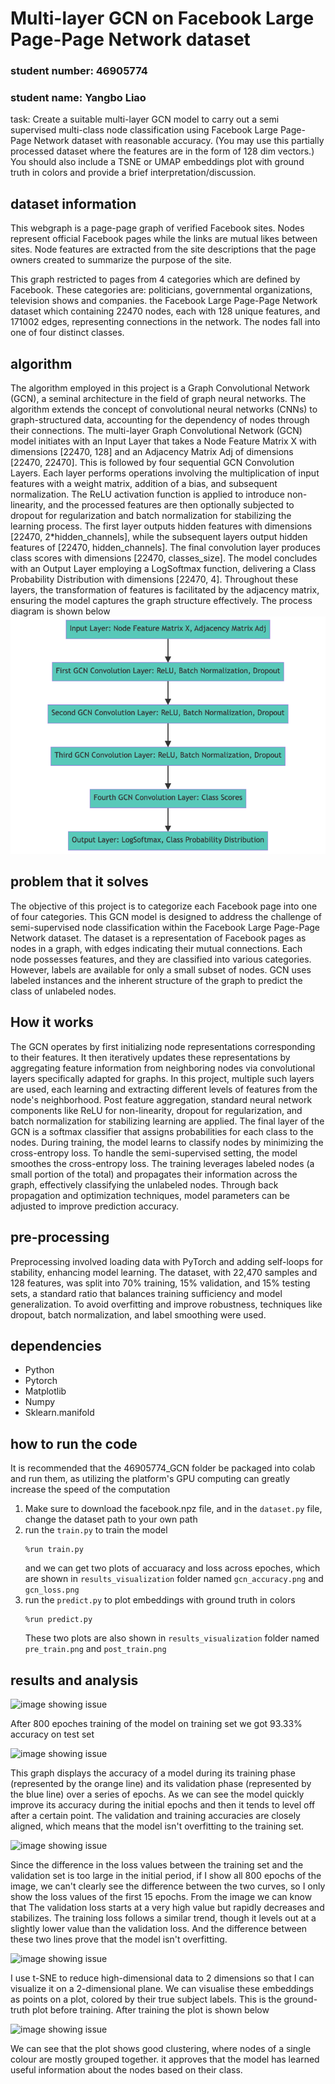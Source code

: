 # Multi-layer GCN on Facebook Large Page-Page Network dataset 
### student number: 46905774
### student name: Yangbo Liao

task: Create a suitable multi-layer GCN model to carry out a semi supervised multi-class node classification 
using Facebook Large Page-Page Network dataset with reasonable accuracy. (You may use this partially processed dataset 
where the features are in the form of 128 dim vectors.) You should also include a TSNE or UMAP embeddings plot with ground truth 
in colors and provide a brief interpretation/discussion.


## dataset information
This webgraph is a page-page graph of verified Facebook sites. Nodes represent official Facebook
pages while the links are mutual likes between sites. Node features are extracted from the site 
descriptions that the page owners created to summarize the purpose of the site.

This graph restricted to pages from 4 categories which are defined by Facebook. 
These categories are: politicians, governmental organizations, television shows and companies.
the Facebook Large Page-Page Network dataset which containing 22470 nodes, 
each with 128 unique features, and 171002 edges, representing connections in the network. The nodes fall into one of four distinct classes.

## algorithm
The algorithm employed in this project is a Graph Convolutional Network (GCN), a seminal architecture in 
the field of graph neural networks. The algorithm extends the concept of 
convolutional neural networks (CNNs) to graph-structured data, accounting for the dependency of nodes through their 
connections. The multi-layer Graph Convolutional Network (GCN) model initiates with an Input Layer that takes a 
Node Feature Matrix X with dimensions [22470, 128] and an Adjacency Matrix Adj of dimensions [22470, 22470]. 
This is followed by four sequential GCN Convolution Layers. Each layer performs operations involving the 
multiplication of input features with a weight matrix, addition of a bias, and subsequent normalization. 
The ReLU activation function is applied to introduce non-linearity, and the processed features are then optionally 
subjected to dropout for regularization and batch normalization for stabilizing the learning process. 
The first layer outputs hidden features with dimensions [22470, 2*hidden_channels], while the subsequent layers output 
hidden features of [22470, hidden_channels]. The final convolution layer produces class scores with dimensions [22470, classes_size]. 
The model concludes with an Output Layer employing a LogSoftmax function, delivering a Class Probability Distribution with dimensions [22470, 4]. 
Throughout these layers, the transformation of features is facilitated by the adjacency matrix, ensuring the model captures the graph structure effectively. 
The process diagram is shown below
![image issue](https://github.com/Amberfafa/PatternAnalysis-2023/blob/topic-recognition/recognition/46905774_GCN/results_visualization/GCN_module_dia.png)

## problem that it solves
The objective of this project is to categorize each Facebook page into one of four categories.
This GCN model is designed to address the challenge of semi-supervised node classification within the 
Facebook Large Page-Page Network dataset. The dataset is a representation of Facebook pages as nodes in a graph, 
with edges indicating their mutual connections. Each node possesses features, and they are classified into various categories. 
However, labels are available for only a small subset of nodes. 
GCN uses labeled instances and the inherent structure of the graph to predict the class of unlabeled nodes.


## How it works
The GCN operates by first initializing node representations corresponding to their features. It then iteratively updates these 
representations by aggregating feature information from neighboring nodes via convolutional layers specifically adapted for graphs. 
In this project, multiple such layers are used, each learning and extracting different levels of features from the node's neighborhood. 
Post feature aggregation, standard neural network components like ReLU for non-linearity, dropout for regularization, and batch normalization 
for stabilizing learning are applied. The final layer of the GCN is a softmax classifier that assigns probabilities for each class to the nodes. 
During training, the model learns to classify nodes by minimizing the cross-entropy loss. To handle the semi-supervised setting, the model smoothes the cross-entropy loss.
The training leverages labeled nodes (a small portion of the total) and propagates their information across the graph, effectively classifying the unlabeled nodes. 
Through back propagation and optimization techniques, model parameters can be adjusted to improve prediction accuracy.

## pre-processing
Preprocessing involved loading data with PyTorch and adding self-loops for stability, enhancing model learning. 
The dataset, with 22,470 samples and 128 features, was split into 70% training, 15% validation, and 15% testing sets, a standard ratio that balances training sufficiency 
and model generalization. To avoid overfitting and improve robustness, techniques like dropout, batch normalization, and label smoothing were used. 

## dependencies
- Python
- Pytorch
- Matplotlib
- Numpy
- Sklearn.manifold

## how to run the code
It is recommended that the 46905774_GCN folder be packaged into colab and run them, as utilizing the platform's GPU computing can greatly increase the speed of the computation
1. Make sure to download the facebook.npz file, and in the `dataset.py` file, change the dataset path to your own path
2. run the `train.py` to train the model
   ```
   %run train.py
   ```
   and we can get two plots of accuaracy and loss across epoches, which are shown in `results_visualization` folder
   named `gcn_accuracy.png` and `gcn_loss.png`
4. run the `predict.py` to plot embeddings with ground truth in colors
   ```
   %run predict.py
   ```
   These two plots are also shown in `results_visualization` folder
   named `pre_train.png` and `post_train.png`
   
## results and analysis
![image showing issue](https://drive.google.com/file/d/1ihNBYORsG6NpPnV2cMrQAr-ZMi6_E1Y2/view?usp=sharing)

After 800 epoches training of the model on training set we got 93.33% accuracy on test set

![image showing issue](https://drive.google.com/file/d/1SKnPnVzjU9C49dEamlEHKcQuQIbfsuPG/view?usp=sharing)

This graph displays the accuracy of a model during its training phase (represented by the orange line) 
and its validation phase (represented by the blue line) over a series of epochs. As we can see the model 
quickly improve its accuracy during the initial epochs and then it tends to level off after a certain point. 
The validation and training accuracies are closely aligned, which means that the model isn't overfitting to the training set.

![image showing issue](https://drive.google.com/file/d/11A90o3SzV4sn5zZod9Vo-eAaiWupecGb/view?usp=sharing)

Since the difference in the loss values between the training set and the validation set is too large in the initial period,
if I show all 800 epochs of the image, we can't clearly see the difference between the two curves, so I only show the loss values of the first 15 epochs.
From the image we can know that The validation loss starts at a very high value but rapidly decreases and stabilizes. The training loss follows a similar trend, 
though it levels out at a slightly lower value than the validation loss. And the difference between these two lines prove that the model isn't overfitting.

![image showing issue](https://drive.google.com/file/d/1pbu6xNYTXXypjpeVqd0lfOObt-UFKltc/view?usp=sharing)

I use t-SNE to reduce high-dimensional data to 2 dimensions so that I can visualize it on a 2-dimensional plane.
We can visualise these embeddings as points on a plot, colored by their true subject labels. 
This is the ground-truth plot before training. After training the plot is shown below

![image showing issue](https://drive.google.com/file/d/1b9NMf0jt0CmvTY_3uALYPZNCp2i_I3FZ/view?usp=sharing)

We can see that the plot shows good clustering, where nodes of a single colour are mostly grouped together. 
it approves that the model has learned useful information about the nodes based on their class.
